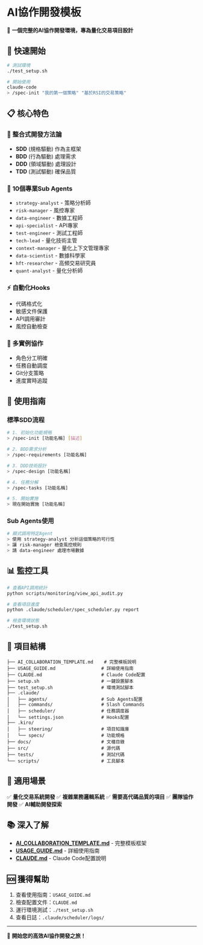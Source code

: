 # AI協作開發模板

🎯 **一個完整的AI協作開發環境，專為量化交易項目設計**

## 🚀 快速開始

```bash
# 測試環境
./test_setup.sh

# 開始使用
claude-code
> /spec-init "我的第一個策略" "基於RSI的交易策略"
```

## 📋 核心特色

### 🤖 **整合式開發方法論**
- **SDD** (規格驅動) 作為主框架
- **BDD** (行為驅動) 處理需求
- **DDD** (領域驅動) 處理設計
- **TDD** (測試驅動) 確保品質

### 👥 **10個專業Sub Agents**
- `strategy-analyst` - 策略分析師
- `risk-manager` - 風控專家
- `data-engineer` - 數據工程師
- `api-specialist` - API專家
- `test-engineer` - 測試工程師
- `tech-lead` - 量化技術主管
- `context-manager` - 量化上下文管理專家
- `data-scientist` - 數據科學家
- `hft-researcher` - 高頻交易研究員
- `quant-analyst` - 量化分析師

### ⚡ **自動化Hooks**
- 代碼格式化
- 敏感文件保護
- API調用審計
- 風控自動檢查

### 🔄 **多實例協作**
- 角色分工明確
- 任務自動調度
- Git分支策略
- 進度實時追蹤

## 📖 使用指南

### 標準SDD流程
```bash
# 1. 初始化功能規格
> /spec-init [功能名稱] [描述]

# 2. BDD需求分析
> /spec-requirements [功能名稱]

# 3. DDD技術設計
> /spec-design [功能名稱]

# 4. 任務分解
> /spec-tasks [功能名稱]

# 5. 開始實施
> 現在開始實施 [功能名稱]
```

### Sub Agents使用
```bash
# 顯式調用特定Agent
> 使用 strategy-analyst 分析這個策略的可行性
> 讓 risk-manager 檢查風控規則
> 請 data-engineer 處理市場數據
```

## 📊 監控工具

```bash
# 查看API調用統計
python scripts/monitoring/view_api_audit.py

# 查看項目進度
python .claude/scheduler/spec_scheduler.py report

# 檢查環境狀態
./test_setup.sh
```

## 📁 項目結構

```
├── AI_COLLABORATION_TEMPLATE.md    # 完整模板說明
├── USAGE_GUIDE.md                 # 詳細使用指南
├── CLAUDE.md                      # Claude Code配置
├── setup.sh                       # 一鍵設置腳本
├── test_setup.sh                  # 環境測試腳本
├── .claude/
│   ├── agents/                    # Sub Agents配置
│   ├── commands/                  # Slash Commands
│   ├── scheduler/                 # 任務調度器
│   └── settings.json              # Hooks配置
├── .kiro/
│   ├── steering/                  # 項目知識庫
│   └── specs/                     # 功能規格
├── docs/                          # 文檔目錄
├── src/                           # 源代碼
├── tests/                         # 測試代碼
└── scripts/                       # 工具腳本
```

## 🎯 適用場景

✅ **量化交易系統開發**
✅ **複雜業務邏輯系統**
✅ **需要高代碼品質的項目**
✅ **團隊協作開發**
✅ **AI輔助開發探索**

## 📚 深入了解

- **[AI_COLLABORATION_TEMPLATE.md](AI_COLLABORATION_TEMPLATE.md)** - 完整模板框架
- **[USAGE_GUIDE.md](USAGE_GUIDE.md)** - 詳細使用指南
- **[CLAUDE.md](CLAUDE.md)** - Claude Code配置說明

## 🆘 獲得幫助

1. 查看使用指南：`USAGE_GUIDE.md`
2. 檢查配置文件：`CLAUDE.md`
3. 運行環境測試：`./test_setup.sh`
4. 查看日誌：`.claude/scheduler/logs/`

---

🎉 **開始您的高效AI協作開發之旅！**